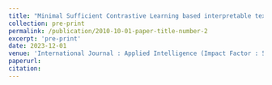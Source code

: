 ```yaml
---
title: "Minimal Sufficient Contrastive Learning based interpretable text-video modality gap"
collection: pre-print
permalink: /publication/2010-10-01-paper-title-number-2
excerpt: 'pre-print'
date: 2023-12-01
venue: 'International Journal : Applied Intelligence (Impact Factor : 5.019)'
paperurl: 
citation:
---
```

<!--This paper is about the number 2. The number 3 is left for future work.-->

<!--[Download paper here](http://academicpages.github.io/files/paper2.pdf)-->

<!--Recommended citation: Your Name, You. (2010). "Paper Title Number 2." <i>Journal 1</i>. 1(2).-->